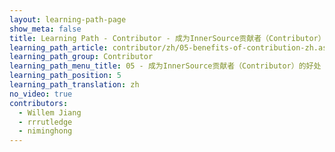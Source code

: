 ```yaml
---
layout: learning-path-page
show_meta: false
title: Learning Path - Contributor - 成为InnerSource贡献者（Contributor）的好处
learning_path_article: contributor/zh/05-benefits-of-contribution-zh.asciidoc
learning_path_group: Contributor
learning_path_menu_title: 05 - 成为InnerSource贡献者（Contributor）的好处
learning_path_position: 5
learning_path_translation: zh
no_video: true
contributors:
  - Willem Jiang
  - rrrutledge
  - niminghong
---
```

<!--- This file autogenerated from https://github.com/InnerSourceCommons/InnerSourceLearningPath/blob/master/scripts/generate_learning_path_markdown.js -->